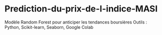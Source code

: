 # Prediction-du-prix-de-l-indice-MASI
Modèle Random Forest pour anticiper les tendances boursières Outils : Python, Scikit-learn, Seaborn, Google Colab
